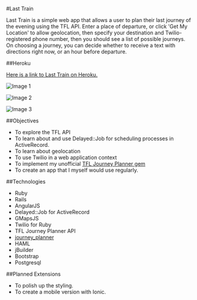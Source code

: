 #Last Train

Last Train is a simple web app that allows a user to plan their last journey of the evening using the TFL API. Enter a place of departure, or click 'Get My Location' to allow geolocation, then specify your destination and Twilio-registered phone number, then you should see a list of possible journeys. On choosing a journey, you can decide whether to receive a text with directions right now, or an hour before departure.

##Heroku

[Here is a link to Last Train on Heroku.](http://last-train.herokuapp.com)

![Image 1](https://raw.githubusercontent.com/jpatel531/funstagram/master/screenshots/last-train1.jpg)

![Image 2](https://raw.githubusercontent.com/jpatel531/funstagram/master/screenshots/last-train2.jpg)

![Image 3](https://raw.githubusercontent.com/jpatel531/funstagram/master/screenshots/last-train3.jpg)

##Objectives

* To explore the TFL API
* To learn about and use Delayed::Job for scheduling processes in ActiveRecord.
* To learn about geolocation
* To use Twilio in a web application context
* To implement my unofficial [TFL Journey Planner gem](https://github.com/jpatel531/journey_planner_gem)
* To create an app that I myself would use regularly.

##Technologies

* Ruby
* Rails
* AngularJS
* Delayed::Job for ActiveRecord
* GMapsJS
* Twilio for Ruby
* TFL Journey Planner API
* [journey_planner](https://github.com/jpatel531/journey_planner_gem)
* HAML
* jBuilder
* Bootstrap
* Postgresql

##Planned Extensions

* To polish up the styling.
* To create a mobile version with Ionic.